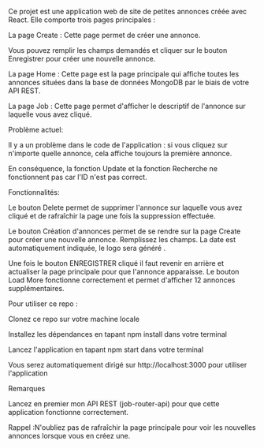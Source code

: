 Ce projet est une application web de site de petites annonces créée avec React. Elle comporte trois pages principales :

La page Create : Cette page permet de créer une annonce.

 Vous pouvez remplir les champs demandés et cliquer sur le bouton Enregistrer pour créer une nouvelle annonce.

La page Home : Cette page est la page principale qui affiche toutes les annonces situées dans la base de données MongoDB par le biais de votre API REST.

La page Job : Cette page permet d'afficher le descriptif de l'annonce sur laquelle vous avez cliqué.

Problème actuel:

Il y a un problème dans le code de l'application : si vous cliquez sur n'importe quelle annonce, cela affiche toujours la première annonce.

 En conséquence, la fonction Update et la fonction Recherche ne fonctionnent pas car l'ID n'est pas correct.

Fonctionnalités:

Le bouton Delete permet de supprimer l'annonce sur laquelle vous avez cliqué et de rafraîchir la page une fois la suppression effectuée.

Le bouton Création d'annonces permet de se rendre sur la page Create pour créer une nouvelle annonce. Remplissez les champs. La date est automatiquement indiquée, le logo sera généré .

Une fois le bouton ENREGISTRER cliqué il faut revenir en arrière et actualiser la page principale pour que l'annonce apparaisse.
Le bouton Load More fonctionne correctement et permet d'afficher 12 annonces supplémentaires.

Pour utiliser ce repo :

Clonez ce repo sur votre machine locale

Installez les dépendances en tapant npm install dans votre terminal

Lancez l'application en tapant npm start dans votre terminal

Vous serez automatiquement dirigé sur http://localhost:3000 pour utiliser l'application

Remarques

Lancez en premier mon API REST (job-router-api) pour que cette application fonctionne correctement.


Rappel :N'oubliez pas de rafraîchir la page principale pour voir les nouvelles annonces lorsque vous en créez une.